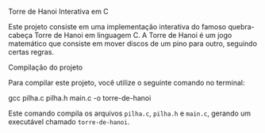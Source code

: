 Torre de Hanoi Interativa em C

Este projeto consiste em uma implementação interativa do famoso quebra-cabeça Torre de Hanoi em linguagem C. 
A Torre de Hanoi é um jogo matemático que consiste em mover discos de um pino para outro, seguindo certas regras.

Compilação do projeto

Para compilar este projeto, você utilize o seguinte comando no terminal:

gcc pilha.c pilha.h main.c -o torre-de-hanoi

Este comando compila os arquivos `pilha.c`, `pilha.h` e `main.c`, gerando um executável chamado `torre-de-hanoi`.
